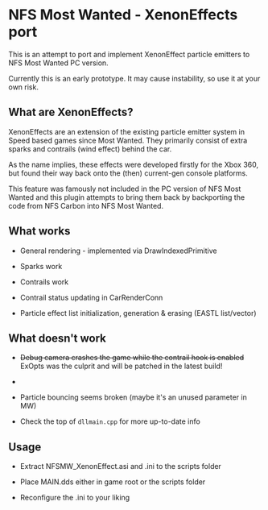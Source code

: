 # NFS Most Wanted - XenonEffects port

This is an attempt to port and implement XenonEffect particle emitters to NFS Most Wanted PC version.

Currently this is an early prototype. It may cause instability, so use it at your own risk.

## What are XenonEffects?

XenonEffects are an extension of the existing particle emitter system in Speed based games since Most Wanted. They primarily consist of extra sparks and contrails (wind effect) behind the car.

As the name implies, these effects were developed firstly for the Xbox 360, but found their way back onto the (then) current-gen console platforms.

This feature was famously not included in the PC version of NFS Most Wanted and this plugin attempts to bring them back by backporting the code from NFS Carbon into NFS Most Wanted.

## What works

- General rendering - implemented via DrawIndexedPrimitive

- Sparks work

- Contrails work

- Contrail status updating in CarRenderConn

- Particle effect list initialization, generation & erasing (EASTL list/vector)

## What doesn't work

- ~~Debug camera crashes the game while the contrail hook is enabled~~ ExOpts was the culprit and will be patched in the latest build!

- 

- Particle bouncing seems broken (maybe it's an unused parameter in MW)

- Check the top of `dllmain.cpp` for more up-to-date info

## Usage

- Extract NFSMW_XenonEffect.asi and .ini to the scripts folder

- Place MAIN.dds either in game root or the scripts folder

- Reconfigure the .ini to your liking
